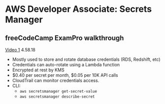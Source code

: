 # AWS Developer Associate: Secrets Manager

## freeCodeCamp ExamPro walkthrough

[Video 1](https://youtu.be/RrKRN9zRBWs) 4.58.18

- Mostly used to store and rotate database credentials (RDS, Redshift, etc)
- Credentials can auto-rotate using a Lambda function
- Encrypted at rest by KMS
- $0.40 per secret per month, $0.05 per 10K API calls
- CloudTrail can monitor credentials access.
- CLI:
  - `aws secretsmanager get-secret-value`
  - `aws secretsmanager describe-secret`
